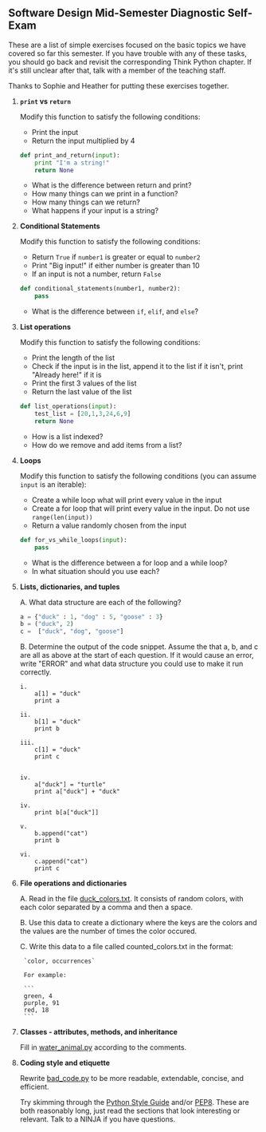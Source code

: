 ## Software Design Mid-Semester Diagnostic Self-Exam

These are a list of simple exercises focused on the basic topics we have covered so far this semester. If you have trouble with any of these tasks, you should go back and revisit the corresponding Think Python chapter. If it's still unclear after that, talk with a member of the teaching staff.

Thanks to Sophie and Heather for putting these exercises together.


1. **`print` vs `return`**

	Modify this function to satisfy the following conditions:

	- Print the input
	- Return the input multiplied by 4

	```python
	def print_and_return(input):
		print "I'm a string!"
		return None
	```

	- What is the difference between return and print? 
	- How many things can we print in a function? 
	- How many things can we return?
	- What happens if your input is a string?

1. **Conditional Statements**

	Modify this function to satisfy the following conditions:

	- Return `True` if `number1` is greater or equal to `number2`
	- Print "Big input!" if either number is greater than 10
	- If an input is not a number, return `False`
	
	```python
	def conditional_statements(number1, number2):
		pass
	```
	
	- What is the difference between `if`, `elif`, and `else`?

1. **List operations**

	Modify this function to satisfy the following conditions:

	- Print the length of the list
	- Check if the input is in the list, append it to the list if it isn't, print "Already here!" if it is
	- Print the first 3 values of the list
	- Return the last value of the list
	
	```python
	def list_operations(input):
    	test_list = [20,1,3,24,6,9]
		return None
	```
	
	- How is a list indexed?
	- How do we remove and add items from a list?

1. **Loops**

	Modify this function to satisfy the following conditions (you can assume `input` is an iterable):
	
	- Create a while loop what will print every value in the input
	- Create a for loop that will print every value in the input. Do not use `range(len(input))`
	- Return a value randomly chosen from the input
	
	```python
	def for_vs_while_loops(input):
	    pass
	```
    
    - What is the difference between a for loop and a while loop? 
    - In what situation should you use each?
    
1. **Lists, dictionaries, and tuples**

	A. What data structure are each of the following?
	
	```python
	a = {"duck" : 1, "dog" : 5, "goose" : 3}
	b = ("duck", 2)
	c =  ["duck", "dog", "goose"]
	```
	
	B. Determine the output of the code snippet. Assume the that a, b, and c are all as above at the start of each question. If it would cause an error, write "ERROR" and what data structure you could use to make it run correctly.
	
	```
	i.  
		a[1] = "duck"
		print a
			
	ii. 
		b[1] = "duck"
		print b
			
	iii. 
		c[1] = "duck"
		print c
		
			
	iv.
		a["duck"] = "turtle"
		print a["duck"] + "duck"
			
	iv. 
		print b[a["duck"]]
			
	v.
		b.append("cat")
		print b
			
	vi.
		c.append("cat")
		print c
	```

1. **File operations and dictionaries**

	A. Read in the file [duck_colors.txt](duck_colors.txt). It consists of random colors, with each color separated by a comma and then a space. 
	
	B. Use this data to create a dictionary where the keys are the colors and the values are the number of times the color occured.
	
	C. Write this data to a file called counted_colors.txt in the format: 
		
		`color, occurrences`
		
		For example:
		
		```
		green, 4
		purple, 91
		red, 18
		```

1. **Classes - attributes, methods, and inheritance**

	Fill in [water_animal.py](water_animal.py) according to the comments.

1. **Coding style and etiquette**

	Rewrite [bad_code.py](bad_code.py) to be more readable, extendable, concise, and efficient. 
	
	Try skimming through the [Python Style Guide](http://docs.python-guide.org/en/latest/writing/style/) and/or [PEP8](https://www.python.org/dev/peps/pep-0008/). These are both reasonably long, just read the sections that look interesting or relevant. Talk to a NINJA if you have questions.








